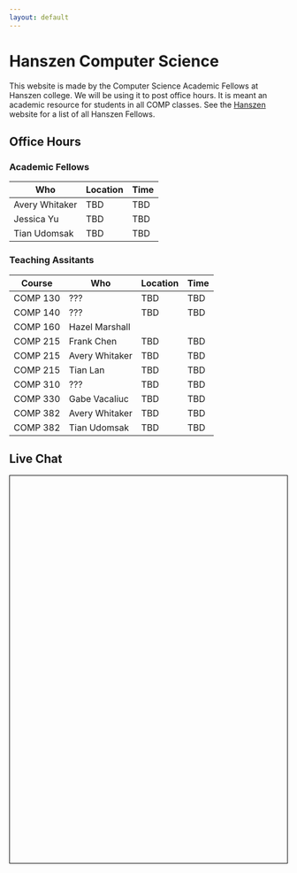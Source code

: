 ```yaml
---
layout: default
---
```


# Hanszen Computer Science

This website is made by the Computer Science Academic Fellows at Hanszen college. We will be using it to post office hours. It is meant an academic resource for students in all COMP classes. See the [Hanszen](http://hanszen.rice.edu/resources/academic-fellows.html) website for a list of all Hanszen Fellows.

## Office Hours

### Academic Fellows

 Who        |Location | Time
------------|---------|--------
Avery Whitaker    | TBD | TBD
Jessica Yu   | TBD | TBD
Tian Udomsak | TBD | TBD

### Teaching Assitants 

Course   | Who        |Location | Time
---------|------------|---------|--------
COMP 130 | ??? | TBD | TBD
COMP 140 | ???    | TBD | TBD
COMP 160 | Hazel Marshall |  | 
COMP 215 | Frank Chen   | TBD | TBD
COMP 215 | Avery Whitaker | TBD | TBD
COMP 215 | Tian Lan | TBD | TBD
COMP 310 | ??? | TBD | TBD
COMP 330 | Gabe Vacaliuc | TBD | TBD
COMP 382 | Avery Whitaker | TBD | TBD
COMP 382 | Tian Udomsak | TBD | TBD

## Live Chat

<div style="border: 1px solid black">
<div id="tlkio" data-channel="hanszentech" data-theme="theme--minimal" style="width:100%;height:700px;"></div><script async src="http://tlk.io/embed.js" type="text/javascript"></script>
</div>
